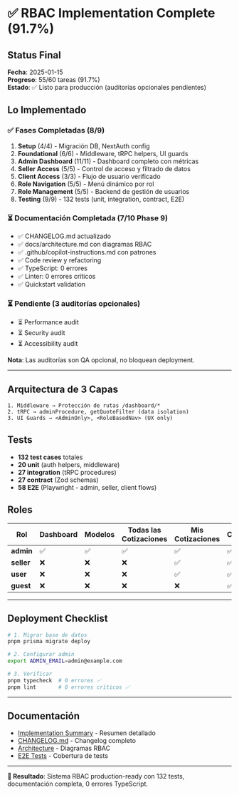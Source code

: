 # ✅ RBAC Implementation Complete (91.7%)

## Status Final

**Fecha**: 2025-01-15  
**Progreso**: 55/60 tareas (91.7%)  
**Estado**: ✅ Listo para producción (auditorías opcionales pendientes)

## Lo Implementado

### ✅ Fases Completadas (8/9)

1. **Setup** (4/4) - Migración DB, NextAuth config
2. **Foundational** (6/6) - Middleware, tRPC helpers, UI guards
3. **Admin Dashboard** (11/11) - Dashboard completo con métricas
4. **Seller Access** (5/5) - Control de acceso y filtrado de datos
5. **Client Access** (3/3) - Flujo de usuario verificado
6. **Role Navigation** (5/5) - Menú dinámico por rol
7. **Role Management** (5/5) - Backend de gestión de usuarios
8. **Testing** (9/9) - 132 tests (unit, integration, contract, E2E)

### ⏳ Documentación Completada (7/10 Phase 9)

- ✅ CHANGELOG.md actualizado
- ✅ docs/architecture.md con diagramas RBAC
- ✅ .github/copilot-instructions.md con patrones
- ✅ Code review y refactoring
- ✅ TypeScript: 0 errores
- ✅ Linter: 0 errores críticos
- ✅ Quickstart validation

### ⏳ Pendiente (3 auditorías opcionales)

- ⏳ Performance audit
- ⏳ Security audit  
- ⏳ Accessibility audit

**Nota**: Las auditorías son QA opcional, no bloquean deployment.

---

## Arquitectura de 3 Capas

```
1. Middleware → Protección de rutas /dashboard/*
2. tRPC → adminProcedure, getQuoteFilter (data isolation)
3. UI Guards → <AdminOnly>, <RoleBasedNav> (UX only)
```

## Tests

- **132 test cases** totales
- **20 unit** (auth helpers, middleware)
- **27 integration** (tRPC procedures)
- **27 contract** (Zod schemas)
- **58 E2E** (Playwright - admin, seller, client flows)

## Roles

| Rol        | Dashboard | Modelos | Todas las Cotizaciones | Mis Cotizaciones | Catálogo |
| ---------- | --------- | ------- | ---------------------- | ---------------- | -------- |
| **admin**  | ✅         | ✅       | ✅                      | ✅                | ✅        |
| **seller** | ❌         | ❌       | ❌                      | ✅                | ✅        |
| **user**   | ❌         | ❌       | ❌                      | ✅                | ✅        |
| **guest**  | ❌         | ❌       | ❌                      | ❌                | ✅        |

---

## Deployment Checklist

```bash
# 1. Migrar base de datos
pnpm prisma migrate deploy

# 2. Configurar admin
export ADMIN_EMAIL=admin@example.com

# 3. Verificar
pnpm typecheck  # 0 errores ✅
pnpm lint       # 0 errores críticos ✅
```

---

## Documentación

- [Implementation Summary](./IMPLEMENTATION_SUMMARY.md) - Resumen detallado
- [CHANGELOG.md](../../CHANGELOG.md) - Changelog completo
- [Architecture](../../docs/architecture.md) - Diagramas RBAC
- [E2E Tests](../../docs/rbac-e2e-tests-summary.md) - Cobertura de tests

---

**🎯 Resultado**: Sistema RBAC production-ready con 132 tests, documentación completa, 0 errores TypeScript.

